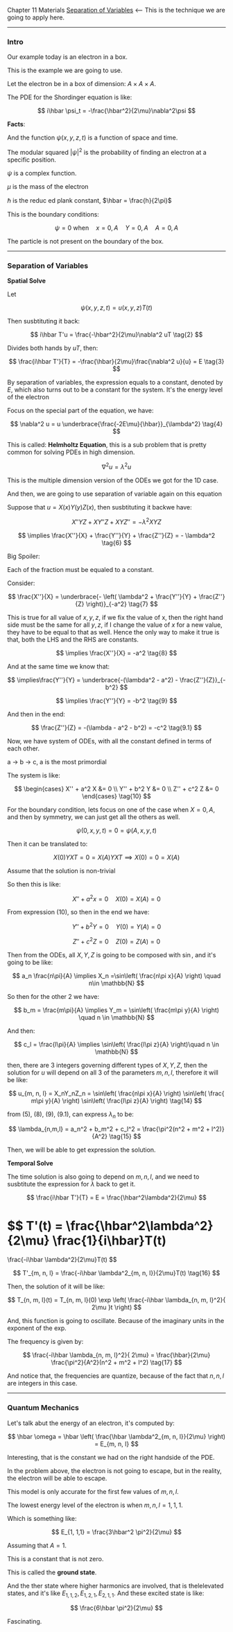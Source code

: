 Chapter 11 Materials 
[Separation of Variables](Separation%20of%20Variables.md) <-- This is the technique we are going to apply here. 


---
### **Intro**

Our example today is an electron in a box.

This is the example we are going to use. 

Let the electron be in a box of dimension: $A\times A\times A$. 

The PDE for the Shordinger equation is like: 

$$
i\hbar \psi_t = -\frac{\hbar^2}{2\mu}\nabla^2\psi
$$

**Facts**: 

And the function $\psi(x, y, z, t)$ is a function of space and time. 

The modular squared $|\psi|^2$ is the probability of finding an electron at a specific position. 

$\psi$ is a complex function.

$\mu$ is the mass of the electron 

$\hbar$ is the reduc ed plank constant, $\hbar = \frac{h}{2\pi}$

This is the boundary conditions: 

$$
\psi = 0 \text{ when} \quad x = 0, A \quad Y = 0, A\quad A = 0, A
$$

The particle is not present on the boundary of the box. 

---
### **Separation of Variables**

**Spatial Solve**

Let 

$$
\psi(x, y, z, t) = u(x, y, z)T(t)\tag{1}
$$

Then susbtituting it back: 

$$
i\hbar T'u = \frac{-\hbar^2}{2\mu}\nabla^2 uT
\tag{2}
$$

Divides both hands by $uT$, then: 

$$
\frac{i\hbar T'}{T} = -\frac{\hbar}{2\mu}\frac{\nabla^2 u}{u} = E
\tag{3}
$$

By separation of variables, the expression equals to a constant, denoted by $E$, which also turns out to be a constant for the system. It's the energy level of the electron 

Focus on the special part of the equation, we have: 

$$
\nabla^2 u = u \underbrace{\frac{-2E\mu}{\hbar}}_{\lambda^2}
\tag{4}
$$

This is called: **Helmholtz Equation**, this is a sub problem that is pretty common for solving PDEs in high dimension. 

$$
\nabla^2 u = \lambda^2 u \tag{5}
$$

This is the multiple dimension version of the ODEs we got for the 1D case. 

And then, we are going to use separation of variable again on this equation

Suppose that $u = X(x)Y(y)Z(x)$, then susbtituting it backwe have: 

$$
X''YZ + XY''Z + XYZ'' = -\lambda^2 XYZ
$$

$$
\implies 
\frac{X''}{X} + \frac{Y''}{Y} + \frac{Z''}{Z} = - \lambda^2
\tag{6}
$$

Big Spoiler: 

Each of the fraction must be equaled to a constant. 

Consider: 

$$
\frac{X''}{X} = \underbrace{- \left(
    \lambda^2 + \frac{Y''}{Y} + \frac{Z''}{Z}
\right)}_{-a^2}
\tag{7}
$$

This is true for all value of $x, y, z$, if we fix the value of x, then the right hand side must be the same for all $y, z$, if I change the value of $x$ for a new value, they have to be equal to that as well. Hence the only way to make it true is that, both the LHS and the RHS are constants. 

$$
\implies \frac{X''}{X} = -a^2
\tag{8}
$$

And at the same time we know that: 

$$
\implies\frac{Y''}{Y} = \underbrace{-(\lambda^2 - a^2) - \frac{Z''}{Z}}_{-b^2}
$$

$$
\implies \frac{Y''}{Y} = -b^2
\tag{9}
$$

And then in the end: 

$$
\frac{Z''}{Z} = -(\lambda - a^2 - b^2) = -c^2 \tag{9.1}
$$

Now, we have system of ODEs, with all the constant defined in terms of each other. 

a -> b -> c, a is the most primordial

The system is like:

$$
\begin{cases}
    X'' + a^2 X &= 0
    \\
    Y'' + b^2 Y &= 0
    \\
    Z'' + c^2 Z &= 0
\end{cases}
\tag{10}
$$

For the boundary condition, lets focus on one of the case when $X = 0, A$, and then by symmetry, we can just get all the others as well. 

$$
\psi(0, x, y, t) = 0 = \psi(A, x, y, t)
$$

Then it can be translated to: 

$$
X(0)YXT = 0 = X(A)YXT  \implies X(0) = 0 = X(A)
$$

Assume that the solution is non-trivial

So then this is like: 

$$
X'' + a^2x = 0 \quad X(0) = X(A) = 0
\tag{11}
$$

From expression (10), so then in the end we have: 

$$
Y'' + b^2Y = 0 \quad Y(0) = Y(A) = 0
\tag{12}
$$


$$
Z'' + c^2Z = 0 \quad Z(0) = Z(A) = 0
\tag{13}
$$

Then from the ODEs, all $X, Y, Z$ is going to be composed with $\sin$, and it's going to be like: 

$$
a_n \frac{n\pi}{A}  \implies X_n =\sin\left(
    \frac{n\pi x}{A}
\right) \quad n\in \mathbb{N}
$$

So then for the other 2 we have: 

$$
b_m = \frac{m\pi}{A} \implies
Y_m = \sin\left(
    \frac{m\pi y}{A}
\right) \quad n \in \mathbb{N}
$$

And then: 

$$
c_l = \frac{l\pi}{A} \implies \sin\left(
    \frac{l\pi z}{A}
\right)\quad n \in \mathbb{N}
$$

then, there are 3 integers governing different types of $X, Y, Z$, then the solution for $u$ will depend on all 3 of the parameters $m, n, l$, therefore it will be like: 

$$
u_{m, n, l} = X_nY_nZ_n = \sin\left(
    \frac{n\pi x}{A}
\right)
\sin\left(
    \frac{ m\pi y}{A}
\right)
\sin\left(
    \frac{l\pi z}{A}
\right)
\tag{14}
$$

from (5), (8), (9), (9.1), can express $\lambda_n$ to be: 

$$
\lambda_{n,m,l} = a_n^2 + b_m^2 + c_l^2 = 
\frac{\pi^2(n^2 + m^2 + l^2)}{A^2}
\tag{15}
$$

Then, we will be able to get expression the solution. 


**Temporal Solve**

The time solution is also going to depend on $m, n, l$, and we need to susbtitute the expression for $\lambda$ back to get it. 

$$
\frac{i\hbar T'}{T} = E = \frac{\hbar^2\lambda^2}{2\mu}
$$

$$
T'(t) = \frac{\hbar^2\lambda^2}{2\mu}
\frac{1}{i\hbar}T(t)
=
\frac{-i\hbar \lambda^2}{2\mu}T(t)
$$

$$
T'_{m, n, l} = \frac{-i\hbar \lambda^2_{m, n, l}}{2\mu}T(t)
\tag{16}
$$

Then, the solution of it will be like: 

$$
T_{n, m, l}(t) = 
T_{n, m, l}(0)
\exp \left(
\frac{-i\hbar \lambda_{n, m, l}^2}{
    2\mu
}t
\right)
$$


And, this function is going to oscillate. Because of the imaginary units in the exponent of the exp. 

The frequency is given by: 

$$
\frac{-i\hbar \lambda_{n, m, l}^2}{
    2\mu}
    = 
\frac{\hbar}{2\mu} 
\frac{\pi^2}{A^2}(n^2 + m^2 + l^2)
\tag{17}
$$


And notice that, the frequencies are quantize, because of the fact that $n, n, l$ are integers in this case. 


---
### **Quantum Mechanics**

Let's talk abut the energy of an electron, it's computed by: 

$$
\hbar \omega = \hbar \left(
    \frac{\hbar \lambda^2_{m, n, l}}{2\mu}
\right) = E_{m, n, l}
$$

Interesting, that is the constant we had on the right handside of the PDE. 

In the problem above, the electron is not going to escape, but in the reality, the electron will be able to escape. 

This model is only accurate for the first few values of $m, n, l$. 

The lowest energy level of the electron is when $m, n, l = 1, 1,1$. 

Which is something like: 

$$
E_{1, 1,1} = \frac{3\hbar^2 \pi^2}{2\mu}
$$

Assuming that $A = 1$. 

This is a constant that is not zero. 

This is called the **ground state**. 

And the ther state where higher harmonics are involved, that is thelelevated states, and it's like $E_{1, 1, 2}, E_{1, 2 , 1}, E_{2, 1,1}$. And these excited state is like: 

$$
\frac{6\hbar \pi^2}{2\mu}
$$

Fascinating. 









